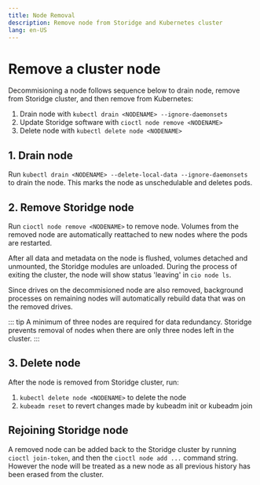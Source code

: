 ```yaml
---
title: Node Removal
description: Remove node from Storidge and Kubernetes cluster
lang: en-US
---
```


# Remove a cluster node

Decommisioning a node follows sequence below to drain node, remove from Storidge cluster, and then remove from Kubernetes:
1. Drain node with `kubectl drain <NODENAME> --ignore-daemonsets`
2. Update Storidge software with `cioctl node remove <NODENAME>`
3. Delete node with `kubectl delete node <NODENAME>`

## 1. Drain node

Run `kubectl drain <NODENAME> --delete-local-data --ignore-daemonsets` to drain the node. This marks the node as unschedulable and deletes pods.

## 2. Remove Storidge node

Run `cioctl node remove <NODENAME>` to remove node. Volumes from the removed node are automatically reattached to new nodes where the pods are restarted.

After all data and metadata on the node is flushed, volumes detached and unmounted, the Storidge modules are unloaded. During the process of exiting the cluster, the node will show status 'leaving' in `cio node ls`.

Since drives on the decommisioned node are also removed, background processes on remaining nodes will automatically rebuild data that was on the removed drives.

::: tip
A minimum of three nodes are required for data redundancy. Storidge prevents removal of nodes when there are only three nodes left in the cluster.
:::

## 3. Delete node

After the node is removed from Storidge cluster, run:
1. `kubectl delete node <NODENAME>` to delete the node
2. `kubeadm reset` to revert changes made by kubeadm init or kubeadm join

## Rejoining Storidge node

A removed node can be added back to the Storidge cluster by running `cioctl join-token`, and then the `cioctl node add ...` command string. However the node will be treated as a new node as all previous history has been erased from the cluster.
